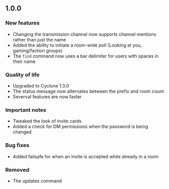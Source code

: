 1.0.0
-
### **New features**
- Changing the transmission channel now supports channel mentions rather than just the name
- Added the ability to initiate a room-wide poll (Looking at you, gaming/faction groups)
- The `find` command now uses a bar delimiter for users with spaces in their name

### **Quality of life**
- Upgraded to Cyclone 1.3.0
- The status message now alternates between the prefix and room count
- Severval features are now faster

### **Important notes**
- Tweaked the look of invite cards
- Added a check for DM permissions when the password is being changed

### **Bug fixes**
- Added failsafe for when an invite is accepted while already in a room

### **Removed**
- The updates command